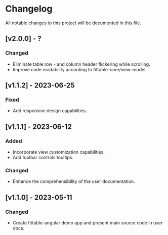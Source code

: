# Changelog

All notable changes to this project will be documented in this file.

## [v2.0.0] - ?

### Changed

- Eliminate table row - and column header flickering while scrolling.
- Improve code readability according to fittable-core/view-model.

## [v1.1.2] - 2023-06-25

### Fixed

- Add responsive design capabilities.

## [v1.1.1] - 2023-06-12

### Added

- Incorporate view customization capabilities.
- Add toolbar controls tooltips.

### Changed

- Enhance the comprehensibility of the user documentation.

## [v1.1.0] - 2023-05-11

### Changed

- Create fittable-angular demo app and present main source code in user docs.
